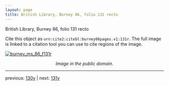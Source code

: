 ```yaml
---
layout: page
title: British Library, Burney 86, folio 131 recto
---
```


British Library, Burney 86, folio 131 recto

Cite this object as `urn:cite2:citebl:burney86pages.v1:131r`.  The full image is linked to a citation tool you can use to cite regions of the image.

[![burney_ms_86_f131r](http://www.homermultitext.org/iipsrv?IIIF=/project/homer/pyramidal/deepzoom/citebl/burney86imgs/v1/burney_ms_86_f131r.tif/full/800,/0/default.jpg)](http://www.homermultitext.org/ict2/?urn=urn:cite2:citebl:burney86imgs.v1:burney_ms_86_f131r) 

<p style="text-align: center; font-style: italic;">Image in the public domain.</p>

---

previous: [130v](../130v/) | next: [131v](../131v/)